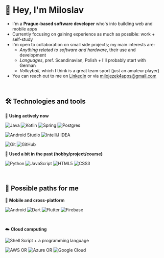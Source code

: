 # 👋 Hey, I'm Miloslav
- I'm a **Prague-based software developer** who's into building web and mobile apps
- Currently focusing on gaining experience as much as possible: work + self-study
- I'm open to collaboration on small side projects; my main interests are:
  - _Anything related to software and hardware_, their use and development
  - _Languages_, pref. Scandinavian, Polish + I'll probably start with German
  - _Volleyball_, which I think is a great team sport (just an amateur player)
- You can reach out to me on [LinkedIn](https://www.linkedin.com/in/miloslav-jezek/) or via milojezek4apps@gmail.com

</br>

## 🛠️ Technologies and tools
💪 **Using actively now**

![Java](https://img.shields.io/badge/java-%23ED8B00.svg?style=for-the-badge&logo=openjdk&logoColor=white)
![Kotlin](https://img.shields.io/badge/kotlin-%237F52FF.svg?style=for-the-badge&logo=kotlin&logoColor=white)
![Spring](https://img.shields.io/badge/spring-%236DB33F.svg?style=for-the-badge&logo=spring&logoColor=white)
![Postgres](https://img.shields.io/badge/postgres-%23316192.svg?style=for-the-badge&logo=postgresql&logoColor=white)

![Android Studio](https://img.shields.io/badge/Android%20Studio-3DDC84.svg?style=for-the-badge&logo=android-studio&logoColor=white)
![IntelliJ IDEA](https://img.shields.io/badge/IntelliJIDEA-000000.svg?style=for-the-badge&logo=intellij-idea&logoColor=white)

![Git](https://img.shields.io/badge/git-%23F05033.svg?style=for-the-badge&logo=git&logoColor=white)
![GitHub](https://img.shields.io/badge/github-%23121011.svg?style=for-the-badge&logo=github&logoColor=white)

🤏 **Used a bit in the past (hobby/project/course)**

![Python](https://img.shields.io/badge/python-3670A0?style=for-the-badge&logo=python&logoColor=ffdd54)
![JavaScript](https://img.shields.io/badge/javascript-%23323330.svg?style=for-the-badge&logo=javascript&logoColor=%23F7DF1E)
![HTML5](https://img.shields.io/badge/html5-%23E34F26.svg?style=for-the-badge&logo=html5&logoColor=white)
![CSS3](https://img.shields.io/badge/css3-%231572B6.svg?style=for-the-badge&logo=css3&logoColor=white)

</br>

## 🌱 Possible paths for me
📱 **Mobile and cross-platform**

![Android](https://img.shields.io/badge/Android-3DDC84?style=for-the-badge&logo=android&logoColor=white)
![Dart](https://img.shields.io/badge/dart-%230175C2.svg?style=for-the-badge&logo=dart&logoColor=white)
![Flutter](https://img.shields.io/badge/Flutter-%2302569B.svg?style=for-the-badge&logo=Flutter&logoColor=white)
![Firebase](https://img.shields.io/badge/firebase-%23039BE5.svg?style=for-the-badge&logo=firebase)

</br>

☁️ **Cloud computing**

![Shell Script](https://img.shields.io/badge/shell_script-%23121011.svg?style=for-the-badge&logo=gnu-bash&logoColor=white) + 
a programming language

![AWS](https://img.shields.io/badge/AWS-%23FF9900.svg?style=for-the-badge&logo=amazon-aws&logoColor=white)
OR
![Azure](https://img.shields.io/badge/azure-%230072C6.svg?style=for-the-badge&logo=microsoftazure&logoColor=white)
OR 
![Google Cloud](https://img.shields.io/badge/GoogleCloud-%234285F4.svg?style=for-the-badge&logo=google-cloud&logoColor=white)

<!-- <p><img align="center" src="https://github-readme-stats.vercel.app/api/top-langs?username=milojezek&show_icons=true&locale=en&layout=compact" alt="milojezek" /></p>
 -->

<!---
milojezek/milojezek is a ✨ special ✨ repository because its `README.md` (this file) appears on your GitHub profile.
You can click the Preview link to take a look at your changes.
--->

